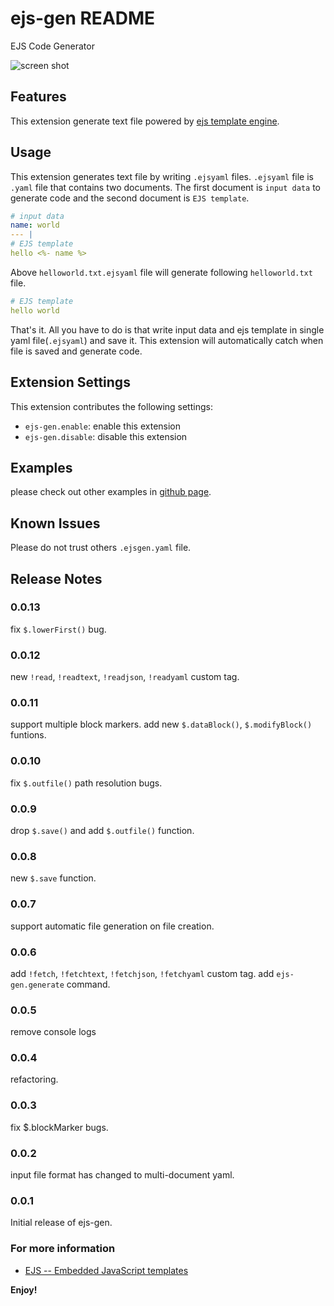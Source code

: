 # ejs-gen README

EJS Code Generator

![screen shot](https://raw.githubusercontent.com/dirty49374/vscode-ejs-gen/master/images/screencast1.png)

## Features

This extension generate text file powered by [ejs template engine](http://ejs.co).

## Usage

This extension generates text file by writing `.ejsyaml` files. `.ejsyaml` file is `.yaml` file that contains two documents.
The first document is `input data` to generate code and the second document is `EJS template`.

```yaml
# input data
name: world
--- |
# EJS template
hello <%- name %> 
```

Above `helloworld.txt.ejsyaml` file will generate following `helloworld.txt` file.
```yaml
# EJS template
hello world
```

That's it. All you have to do is that write input data and ejs template in single yaml file(`.ejsyaml`) and save it.
This extension will automatically catch when file is saved and generate code.

## Extension Settings

This extension contributes the following settings:

* `ejs-gen.enable`: enable this extension
* `ejs-gen.disable`: disable this extension


## Examples

please check out other examples in [github page](https://github.com/dirty49374/vscode-ejs-gen/tree/master/examples).

## Known Issues

Please do not trust others `.ejsgen.yaml` file.

## Release Notes


### 0.0.13

fix `$.lowerFirst()` bug.

### 0.0.12

new `!read`, `!readtext`, `!readjson`, `!readyaml` custom tag.

### 0.0.11

support multiple block markers.
add new `$.dataBlock()`, `$.modifyBlock()` funtions.

### 0.0.10

fix `$.outfile()` path resolution bugs.

### 0.0.9

drop `$.save()` and add `$.outfile()` function.

### 0.0.8

new `$.save` function.

### 0.0.7

support automatic file generation on file creation.

### 0.0.6

add `!fetch`, `!fetchtext`, `!fetchjson`, `!fetchyaml` custom tag.
add `ejs-gen.generate` command.

### 0.0.5

remove console logs

### 0.0.4

refactoring.

### 0.0.3

fix $.blockMarker bugs.

### 0.0.2

input file format has changed to multi-document yaml.

### 0.0.1

Initial release of ejs-gen.

### For more information

* [EJS -- Embedded JavaScript templates](http://ejs.co)

**Enjoy!**
